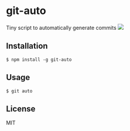 
# git-auto

Tiny script to automatically generate commits
  ![](http://f.cl.ly/items/1Q1E0X2z3u1G3Y1A1j1d/Screen%20Shot%202015-03-05%20at%208.40.41%20PM.png)

## Installation

    $ npm install -g git-auto

## Usage

    $ git auto

## License

MIT
